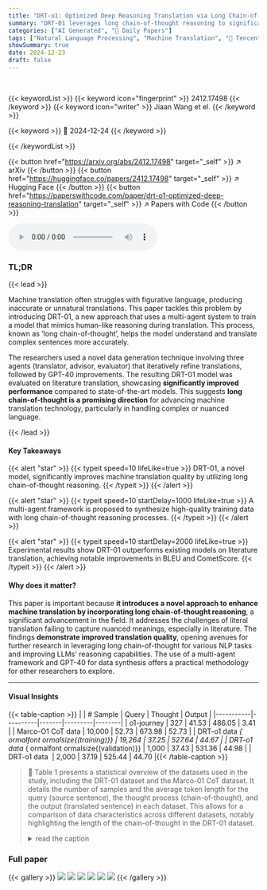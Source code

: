 ```yaml
---
title: "DRT-o1: Optimized Deep Reasoning Translation via Long Chain-of-Thought"
summary: "DRT-01 leverages long chain-of-thought reasoning to significantly boost machine translation quality, particularly for complex sentences with metaphors and similes, achieving substantial improvements o..."
categories: ["AI Generated", "🤗 Daily Papers"]
tags: ["Natural Language Processing", "Machine Translation", "🏢 Tencent AI Lab",]
showSummary: true
date: 2024-12-23
draft: false
---
```


<br>

{{< keywordList >}}
{{< keyword icon="fingerprint" >}} 2412.17498 {{< /keyword >}}
{{< keyword icon="writer" >}} Jiaan Wang et el. {{< /keyword >}}
 
{{< keyword >}} 🤗 2024-12-24 {{< /keyword >}}
 
{{< /keywordList >}}

{{< button href="https://arxiv.org/abs/2412.17498" target="_self" >}}
↗ arXiv
{{< /button >}}
{{< button href="https://huggingface.co/papers/2412.17498" target="_self" >}}
↗ Hugging Face
{{< /button >}}
{{< button href="https://paperswithcode.com/paper/drt-o1-optimized-deep-reasoning-translation" target="_self" >}}
↗ Papers with Code
{{< /button >}}



<audio controls>
    <source src="https://ai-paper-reviewer.com/2412.17498/podcast.wav" type="audio/wav">
    Your browser does not support the audio element.
</audio>


### TL;DR


{{< lead >}}

Machine translation often struggles with figurative language, producing inaccurate or unnatural translations.  This paper tackles this problem by introducing DRT-01, a new approach that uses a multi-agent system to train a model that mimics human-like reasoning during translation.  This process, known as ‘long chain-of-thought’, helps the model understand and translate complex sentences more accurately.

The researchers used a novel data generation technique involving three agents (translator, advisor, evaluator) that iteratively refine translations, followed by GPT-40 improvements.  The resulting DRT-01 model was evaluated on literature translation, showcasing **significantly improved performance** compared to state-of-the-art models. This suggests **long chain-of-thought is a promising direction** for advancing machine translation technology, particularly in handling complex or nuanced language.

{{< /lead >}}


#### Key Takeaways

{{< alert "star" >}}
{{< typeit speed=10 lifeLike=true >}} DRT-01, a novel model, significantly improves machine translation quality by utilizing long chain-of-thought reasoning. {{< /typeit >}}
{{< /alert >}}

{{< alert "star" >}}
{{< typeit speed=10 startDelay=1000 lifeLike=true >}} A multi-agent framework is proposed to synthesize high-quality training data with long chain-of-thought reasoning processes. {{< /typeit >}}
{{< /alert >}}

{{< alert "star" >}}
{{< typeit speed=10 startDelay=2000 lifeLike=true >}} Experimental results show DRT-01 outperforms existing models on literature translation, achieving notable improvements in BLEU and CometScore. {{< /typeit >}}
{{< /alert >}}

#### Why does it matter?
This paper is important because **it introduces a novel approach to enhance machine translation by incorporating long chain-of-thought reasoning**, a significant advancement in the field.  It addresses the challenges of literal translation failing to capture nuanced meanings, especially in literature.  The findings **demonstrate improved translation quality**, opening avenues for further research in leveraging long chain-of-thought for various NLP tasks and improving LLMs' reasoning capabilities. The use of a multi-agent framework and GPT-40 for data synthesis offers a practical methodology for other researchers to explore.

------
#### Visual Insights





{{< table-caption >}}
|           | # Sample | Query | Thought | Output |
|-----------|----------|-------|---------|--------|
| o1-journey | 327       | 41.53 | 486.05  | 3.41   |
| Marco-O1 CoT data | 10,000    | 52.73 | 673.98  | 52.73  |
| DRT-o1 data <math>{}_{
ormalfont
ormalsize{(training)}}</math> | 19,264    | 37.25 | 527.64  | 44.67  |
| DRT-o1 data <math>{}_{
ormalfont
ormalsize{(validation)}}</math> | 1,000     | 37.43 | 531.36  | 44.98  |
| DRT-o1 data <math>{}_{
ormalfont
ormalsize{(testing)}}</math> | 2,000     | 37.19 | 525.44  | 44.70  |{{< /table-caption >}}

> 🔼 Table 1 presents a statistical overview of the datasets used in the study, including the DRT-01 dataset and the Marco-01 CoT dataset.  It details the number of samples and the average token length for the query (source sentence), the thought process (chain-of-thought), and the output (translated sentence) in each dataset.  This allows for a comparison of data characteristics across different datasets, notably highlighting the length of the chain-of-thought in the DRT-01 dataset.
> <details>
> <summary>read the caption</summary>
> Table 1: The number of samples and average token-level length of query, thought and output. “Query” and “Output” in DRT-o1 data mean the source sentences and the translated outputs, respectively.
> </details>





### Full paper

{{< gallery >}}
<img src="https://ai-paper-reviewer.com/2412.17498/1.png" class="grid-w50 md:grid-w33 xl:grid-w25" />
<img src="https://ai-paper-reviewer.com/2412.17498/2.png" class="grid-w50 md:grid-w33 xl:grid-w25" />
<img src="https://ai-paper-reviewer.com/2412.17498/3.png" class="grid-w50 md:grid-w33 xl:grid-w25" />
<img src="https://ai-paper-reviewer.com/2412.17498/4.png" class="grid-w50 md:grid-w33 xl:grid-w25" />
<img src="https://ai-paper-reviewer.com/2412.17498/5.png" class="grid-w50 md:grid-w33 xl:grid-w25" />
<img src="https://ai-paper-reviewer.com/2412.17498/6.png" class="grid-w50 md:grid-w33 xl:grid-w25" />
{{< /gallery >}}